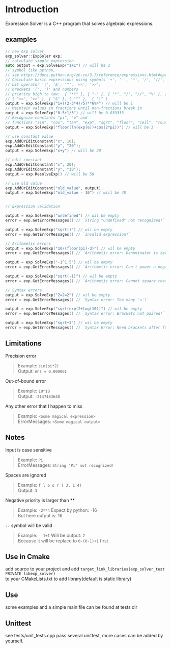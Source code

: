 # Introduction

Expression Solver is a C++ program that solves algebraic expressions.

## examples

```c++
// new exp solver
exp_solver::ExpSoler exp;
// calculate simple expression
auto output = exp.SolveExp("1+1") // will be 2
// symbol like python, 
// see https://docs.python.org/zh-cn/3.7/reference/expressions.html#operator-precedence
// Calculate basic expressions using symbols '+', '-', '*', '/', '//', '**', '%', 
// bit operator '|', '&', '^', '<<', '>>', 
// brackets '(', ')' and numbers
// priority high to low:  { "**" }, { "~" }, { "*", "/", "//", "%" }, { "+", "-" }, 
// { "<<", ">>" }, { "&" }, { "^" },  { "|" }
output = exp.SolveExp("1+((2-3*4)/5)**6%4") // will be 1
// Maintain values in fractions until non-fractions break in
output = exp.SolveExp("0.5+1/3") // will be 0.833333
// Recognize constants "pi", "e" and 
// functions "sin", "cos", "tan", "exp", "sqrt", "floor", "ceil", "round", "ln", "log", "abs"
output = exp.SolveExp("floor(ln(exp(e))+cos(2*pi))") // will be 3

// use constant value
exp.AddOrEditConstant("x", 10);
exp.AddOrEditConstant("y", "20");
output = exp.SolveExp("x+y") // will be 30

// edit constant
exp.AddOrEditConstant("x", 20);
exp.AddOrEditConstant("y", "30");
output = exp.ResolveExp() // will be 50

// use old value
exp.AddOrEditConstant("old_value", output);
output = exp.SolveExp("old_value - 10") // will be 40


// Expression validation

output = exp.SolveExp("undefined") // wil be empty
error = exp.GetErrorMessages() // `String "undefined" not recognized!`

output = exp.SolveExp("sqrt()") // wil be empty
error = exp.GetErrorMessages() // `Invalid expression!`

// Arithmetic errors
output = exp.SolveExp("10/(floor(pi)-3)") // wil be empty
error = exp.GetErrorMessages() // `Arithmetic error: Denominator is zero!`  

output = exp.SolveExp("-1^1.5") // wil be empty
error = exp.GetErrorMessages() // `Arithmetic error: Can't power a negative number by a non-integer!`

output = exp.SolveExp("sqrt(-1)") // wil be empty 
error = exp.GetErrorMessages() // `Arithmetic error: Cannot square root a negative number!`

// Syntax errors
output = exp.SolveExp("2=2=2") // wil be empty
error = exp.GetErrorMessages() // `Syntax error: Too many '='!`  

output = exp.SolveExp("sqrt(exp(2+log(10))") // wil be empty
error = exp.GetErrorMessages() // `Syntax error: Brackets not paired!`  

output = exp.SolveExp("sqrt+3") // wil be empty
error = exp.GetErrorMessages() // `Syntax Error: Need brackets after function name!`
```

## Limitations

Precision error
> Example: `sin(pi*2)`  
> Output: `Ans = 0.000001`

Out-of-bound error
> Example: `10^18`  
> Output: `-2147483648`

Any other error that I happen to miss
> Example: `<Some magical expression>`  
> ErrorMessages: `<Some magical output>`

## Notes

Input is case sensitive
> Example: `Pi`  
> ErrorMessages: `String "Pi" not recognized!`

Spaces are ignored
> Example: `f l o o r ( 3. 1 4)`  
> Output: `3`

Negative priority is larger than **
> Example: `-2**4`
> Expect by python: -16  
> But here output is: 16

`--` symbol will be valid
> Example: `--1+1`
> Will be output: `2`  
> Because it will be replace to `0-(0-1)+1` first

## Use in Cmake

add source to your project and add `target_link_libraries(exp_solver_test PRIVATE libexp_solver)`  
to your CMakeLists.txt to add library(default is static library)

## Use

some examples and a simple main file can be found at tests dir

## Unittest

see tests/unit_tests.cpp
pass several unittest, more cases can be added by yourself.
